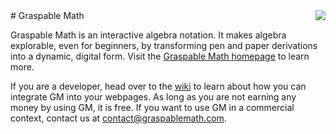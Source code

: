 <img align=right src="https://graspablemath.com/shared/imgs/gm-logo-120.png">
# Graspable Math

Graspable Math is an interactive algebra notation. It makes algebra explorable, even for beginners, by transforming pen and paper derivations into a dynamic, digital form. Visit the [Graspable Math homepage](https://graspablemath.com) to learn more.

If you are a developer, head over to the [wiki](https://github.com/eweitnauer/gm-api/wiki/Graspable-Math-API) to learn about how you can integrate GM into your webpages. As long as you are not earning any money by using GM, it is free. If you want to use GM in a commercial context, contact us at contact@graspablemath.com.


